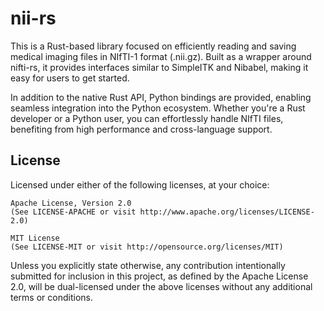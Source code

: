 # nii-rs

This is a Rust-based library focused on efficiently reading and saving medical imaging files in NIfTI-1 format (.nii.gz). Built as a wrapper around nifti-rs, it provides interfaces similar to SimpleITK and Nibabel, making it easy for users to get started. 

In addition to the native Rust API, Python bindings are provided, enabling seamless integration into the Python ecosystem. Whether you're a Rust developer or a Python user, you can effortlessly handle NIfTI files, benefiting from high performance and cross-language support.

## License

Licensed under either of the following licenses, at your choice:

    Apache License, Version 2.0
    (See LICENSE-APACHE or visit http://www.apache.org/licenses/LICENSE-2.0)

    MIT License
    (See LICENSE-MIT or visit http://opensource.org/licenses/MIT)

Unless you explicitly state otherwise, any contribution intentionally submitted for inclusion in this project, as defined by the Apache License 2.0, will be dual-licensed under the above licenses without any additional terms or conditions.